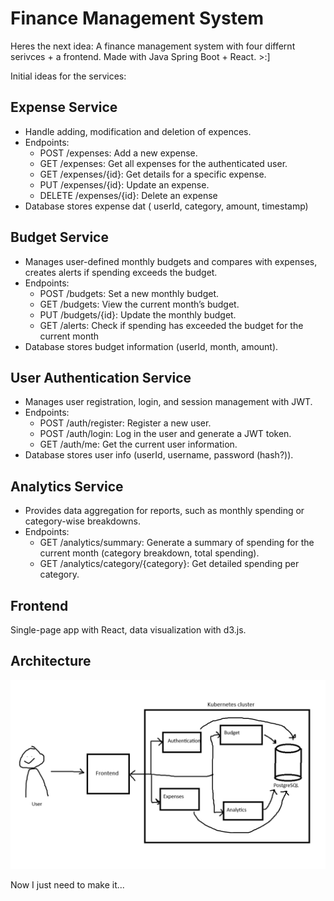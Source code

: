 # Finance Management System
Heres the next idea: A finance management system with four differnt serivces + a frontend. Made with Java Spring Boot + React. >:]

Initial ideas for the services:
## Expense Service
* Handle adding, modification and deletion of expences.
* Endpoints:
	* POST /expenses: Add a new expense.
	* GET /expenses: Get all expenses for the authenticated user.
	* GET /expenses/{id}: Get details for a specific expense.
	* PUT /expenses/{id}: Update an expense.
	* DELETE /expenses/{id}: Delete an expense
* Database stores expense dat ( userId, category, amount, timestamp)

## Budget Service
* Manages user-defined monthly budgets and compares with expenses, creates alerts if spending exceeds the budget.
* Endpoints:
	* POST /budgets: Set a new monthly budget.
	* GET /budgets: View the current month’s budget.
	* PUT /budgets/{id}: Update the monthly budget.
	* GET /alerts: Check if spending has exceeded the budget for the current month
* Database stores budget information (userId, month, amount).

## User Authentication Service
* Manages user registration, login, and session management with JWT.
* Endpoints:
	* POST /auth/register: Register a new user.
	* POST /auth/login: Log in the user and generate a JWT token.
	* GET /auth/me: Get the current user information.
* Database stores user info (userId, username, password (hash?)).

## Analytics Service
* Provides data aggregation for reports, such as monthly spending or category-wise breakdowns.
* Endpoints:
	* GET /analytics/summary: Generate a summary of spending for the current month (category breakdown, total spending).
	* GET /analytics/category/{category}: Get detailed spending per category.

## Frontend
Single-page app with React, data visualization with d3.js.

## Architecture
![initial architecture idea](Architecture.png)

Now I just need to make it...
